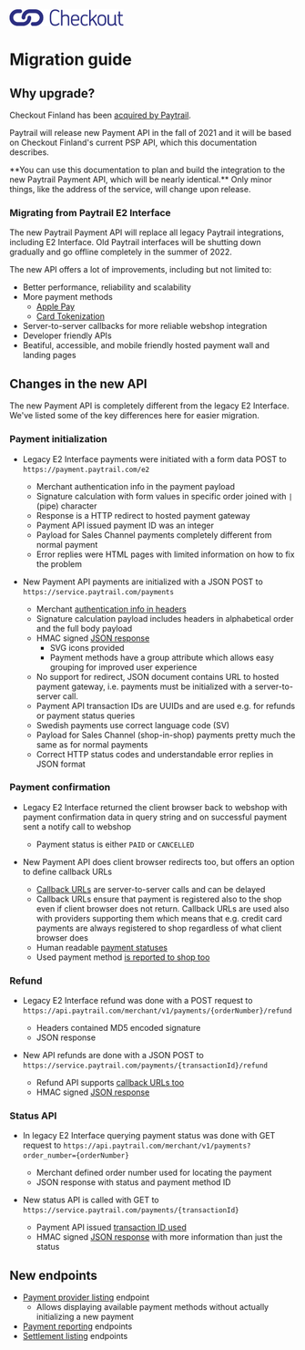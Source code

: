 <img src="images/checkout-logo-vaaka-RGB.png" alt="Checkout Finland Oy" style="width: 200px;">

# Migration guide

## Why upgrade?

Checkout Finland has been [acquired by Paytrail](https://www.nets.eu/Media-and-press/news/Pages/Nets-Group-completes-acquisition-of-e-commerce-provider-Checkout-Finland.aspx).

Paytrail will release new Payment API in the fall of 2021 and it will be based on Checkout Finland's current PSP API, which this documentation describes. 

<p class="tip">
**You can use this documentation to plan and build the integration to the new Paytrail Payment API, which will be nearly identical.** Only minor things, like the address of the service, will change upon release.
</p>

### Migrating from Paytrail E2 Interface

The new Paytrail Payment API will replace all legacy Paytrail integrations, including E2 Interface. Old Paytrail interfaces will be shutting down gradually and go offline completely in the summer of 2022.

The new API offers a lot of improvements, including but not limited to:

- Better performance, reliability and scalability
- More payment methods
  - [Apple Pay](#apple-pay)
  - [Card Tokenization](#token-payments)
- Server-to-server callbacks for more reliable webshop integration
- Developer friendly APIs
- Beatiful, accessible, and mobile friendly hosted payment wall and landing pages

## Changes in the new API

The new Payment API is completely different from the legacy E2 Interface. We've listed some of the key differences here for easier migration.

### Payment initialization

- Legacy E2 Interface payments were initiated with a form data POST to `https://payment.paytrail.com/e2`
  - Merchant authentication info in the payment payload
  - Signature calculation with form values in specific order joined with  `|` (pipe) character
  - Response is a HTTP redirect to hosted payment gateway
  - Payment API issued payment ID was an integer
  - Payload for Sales Channel payments completely different from normal payment
  - Error replies were HTML pages with limited information on how to fix the problem

- New Payment API payments are initialized with a JSON POST to `https://service.paytrail.com/payments`
  - Merchant [authentication info in headers](/#headers-and-request-signing)
  - Signature calculation payload includes headers in alphabetical order and the full body payload
  - HMAC signed [JSON response](/#response)
    - SVG icons provided
    - Payment methods have a group attribute which allows easy grouping for improved user experience
  - No support for redirect, JSON document contains URL to hosted payment gateway, i.e. payments must be initialized with a server-to-server call.
  - Payment API transaction IDs are UUIDs and are used e.g. for refunds or payment status queries
  - Swedish payments use correct language code (SV)
  - Payload for Sales Channel (shop-in-shop) payments pretty much the same as for normal payments
  - Correct HTTP status codes and understandable error replies in JSON format

### Payment confirmation

- Legacy E2 Interface returned the client browser back to webshop with payment confirmation data in query string and on successful payment sent a notify call to webshop
  - Payment status is either `PAID` or `CANCELLED` 

- New Payment API does client browser redirects too, but offers an option to define callback URLs
  - [Callback URLs](/#create-request-body) are server-to-server calls and can be delayed
  - Callback URLs ensure that payment is registered also to the shop even if client browser does not return. Callback URLs are used also with providers supporting them which means that e.g. credit card payments are always registered to shop regardless of what client browser does
  - Human readable [payment statuses](/#statuses)
  - Used payment method [is reported to shop too](/#redirect-and-callback-url-parameters)

### Refund

- Legacy E2 Interface refund was done with a POST request to `https://api.paytrail.com/merchant/v1/payments/{orderNumber}/refund`
  - Headers contained MD5 encoded signature
  - JSON response

- New API refunds are done with a JSON POST to `https://service.paytrail.com/payments/{transactionId}/refund`
  - Refund API supports [callback URLs too](/#http-request-body)
  - HMAC signed [JSON response](/#response2)

### Status API

- In legacy E2 Interface querying payment status was done with GET request to `https://api.paytrail.com/merchant/v1/payments?order_number={orderNumber}`
  - Merchant defined order number used for locating the payment
  - JSON response with status and payment method ID

- New status API is called with GET to `https://service.paytrail.com/payments/{transactionId}`
  - Payment API issued [transaction ID used](/#get)
  - HMAC signed [JSON response](/#response1) with more information than just the status

## New endpoints

- [Payment provider listing](/#list-providers) endpoint
  - Allows displaying available payment methods without actually initializing a new payment
- [Payment reporting](/#payment-reports) endpoints
- [Settlement listing](/#settlements) endpoints
